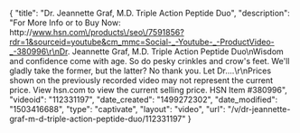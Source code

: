 {
    "title": "Dr. Jeannette Graf, M.D. Triple Action Peptide Duo",
    "description": "For More Info or to Buy Now: http:\/\/www.hsn.com\/products\/seo\/7591856?rdr=1&sourceid=youtube&cm_mmc=Social-_-Youtube-_-ProductVideo-_-380996\r\nDr. Jeannette Graf, M.D. Triple Action Peptide Duo\nWisdom and confidence come with age. So do pesky crinkles and crow's feet. We'll gladly take the former, but the latter? No thank you. Let Dr....\r\nPrices shown on the previously recorded video may not represent the current price.  View hsn.com to view the current selling price. HSN Item #380996",
    "videoid": "112331197",
    "date_created": "1499272302",
    "date_modified": "1503416688",
    "type": "captivate",
    "layout": "video",
    "url": "\/v\/dr-jeannette-graf-m-d-triple-action-peptide-duo\/112331197"
}